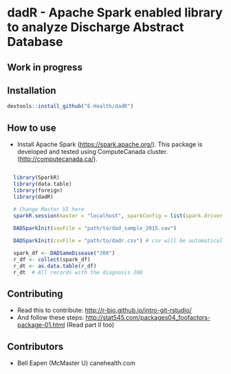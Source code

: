 # dadR - Apache Spark enabled library to analyze Discharge Abstract Database

## Work in progress

## Installation 

``` r
devtools::install_github("E-Health/dadR")

```

## How to use

* Install Apache Spark (https://spark.apache.org/). This package is developed and tested using
ComputeCanada cluster. (http://computecanada.ca/).

``` r

  library(SparkR)
  library(data.table)
  library(foreign)
  library(dadR)
  
  # Change Master UI here
  sparkR.session(master = "localhost", sparkConfig = list(spark.driver.memory = "3g", spark.executor.memory = "3g"))

  DADSparkInit(savFile = "path/to/dad_sample_2015.sav")

  DADSparkInit(csvFile = "path/to/dadr.csv") # csv will be automatically created the first time

  spark_df <- DADSameDisease("J08")
  r_df <- collect(spark_df)
  r_dt <- as.data.table(r_df)
  r_dt  # All records with the diagnosis J08

```
## Contributing

* Read this to contribute: http://r-bio.github.io/intro-git-rstudio/
* And follow these steps: http://stat545.com/packages04_foofactors-package-01.html (Read part II too)

## Contributors

* Bell Eapen (McMaster U) canehealth.com
